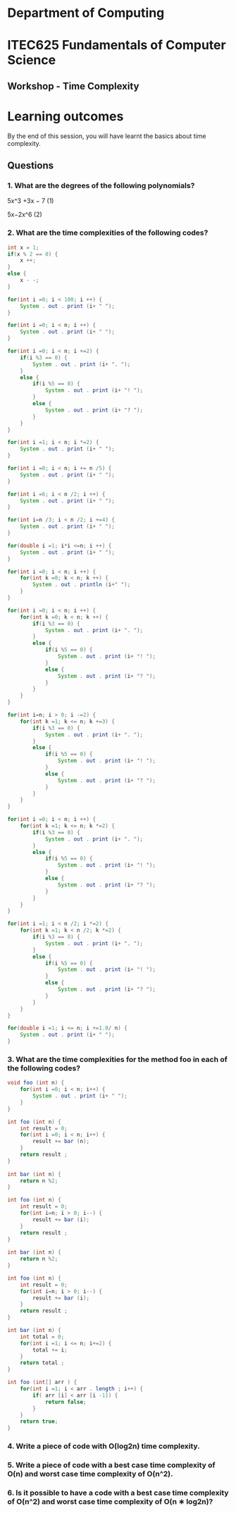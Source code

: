 # Department of Computing
# ITEC625 Fundamentals of Computer Science
## Workshop - Time Complexity
# Learning outcomes

By the end of this session, you will have learnt the basics about time complexity.

## Questions
### 1. What are the degrees of the following polynomials?

5x^3 +3x − 7 (1)

5x−2x^6 (2)

### 2. What are the time complexities of the following codes?

```java
int x = 1;
if(x % 2 == 0) {
    x ++;
}
else {
    x - -;
}
```
```java
for(int i =0; i < 100; i ++) {
    System . out . print (i+ " ");
}
```
```java
for(int i =0; i < n; i ++) {
    System . out . print (i+ " ");
}
```
```java
for(int i =0; i < n; i +=2) {
    if(i %3 == 0) {
        System . out . print (i+ ". ");
    }
    else {
        if(i %5 == 0) {
            System . out . print (i+ "! ");
        }
        else {
            System . out . print (i+ "? ");
        }
    }
}
```
```java
for(int i =1; i < n; i *=2) {
    System . out . print (i+ " ");
}
```
```java
for(int i =0; i < n; i += n /5) {
    System . out . print (i+ " ");
}
```
```java
for(int i =6; i < n /2; i ++) {
    System . out . print (i+ " ");
}
```
```java
for(int i=n /3; i < n /2; i +=4) {
    System . out . print (i+ " ");
}
```
```java
for(double i =1; i*i <=n; i ++) {
    System . out . print (i+ " ");
}
```
```java
for(int i =0; i < n; i ++) {
    for(int k =0; k < n; k ++) {
        System . out . println (i+" ");
    }
}
```
```java
for(int i =0; i < n; i ++) {
    for(int k =0; k < n; k ++) {
        if(i %3 == 0) {
            System . out . print (i+ ". ");
        }
        else {
            if(i %5 == 0) {
                System . out . print (i+ "! ");
            }
            else {
                System . out . print (i+ "? ");
            }
        }
    }
}
```
```java
for(int i=n; i > 0; i -=2) {
    for(int k =1; k <= n; k +=3) {
        if(i %3 == 0) {
            System . out . print (i+ ". ");
        }
        else {
            if(i %5 == 0) {
                System . out . print (i+ "! ");
            }
            else {
                System . out . print (i+ "? ");
            }
        }
    }
}
```
```java
for(int i =0; i < n; i ++) {
    for(int k =1; k <= n; k *=2) {
        if(i %3 == 0) {
            System . out . print (i+ ". ");
        }
        else {
            if(i %5 == 0) {
                System . out . print (i+ "! ");
            }
            else {
                System . out . print (i+ "? ");
            }
        }
    }
}
```
```java
for(int i =1; i < n /2; i *=2) {
    for(int k =1; k < n /2; k *=2) {
        if(i %3 == 0) {
            System . out . print (i+ ". ");
        }
        else {
            if(i %5 == 0) {
                System . out . print (i+ "! ");
            }
            else {
                System . out . print (i+ "? ");
            }
        }
    }
}
```
```java
for(double i =1; i <= n; i +=1.0/ n) {
    System . out . print (i+ " ");
}
```
### 3. What are the time complexities for the method foo in each of the following codes?

```java
void foo (int n) {
    for(int i =0; i < n; i++) {
        System . out . print (i+ " ");
    }
}
```
```java
int foo (int n) {
    int result = 0;
    for(int i =0; i < n; i++) {
        result += bar (n);
    }
    return result ;
}
    
int bar (int n) {
    return n %2;
}
```
```java
int foo (int n) {
    int result = 0;
    for(int i=n; i > 0; i--) {
        result += bar (i);
    }
    return result ;
}
    
int bar (int n) {
    return n %2;
}
```
```java
int foo (int n) {
    int result = 0;
    for(int i=n; i > 0; i--) {
        result += bar (i);
    }
    return result ;
}

int bar (int n) {
    int total = 0;
    for(int i =1; i <= n; i+=2) {
        total += i;
    }
    return total ;
}
```
```java
int foo (int[] arr ) {
    for(int i =1; i < arr . length ; i++) {
        if( arr [i] < arr [i -1]) {
            return false;
        }
    }
    return true;
}
```
### 4. Write a piece of code with O(log2n) time complexity.
### 5. Write a piece of code with a best case time complexity of O(n) and worst case time complexity of O(n^2).
### 6. Is it possible to have a code with a best case time complexity of O(n^2) and worst case time complexity of O(n ∗ log2n)?
